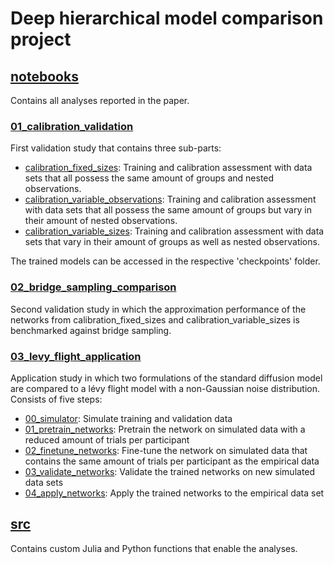 # Deep hierarchical model comparison project

## [notebooks](notebooks)

Contains all analyses reported in the paper.

### [01_calibration_validation](notebooks/01_calibration_validation)

First validation study that contains three sub-parts:
- [calibration_fixed_sizes](notebooks/01_calibration_validation/calibration_fixed_sizes.ipynb): Training and calibration assessment with data sets that all possess the same amount of groups and nested observations.
- [calibration_variable_observations](notebooks/01_calibration_validation/calibration_variable_observations.ipynb): Training and calibration assessment with data sets that all possess the same amount of groups but vary in their amount of nested observations.
- [calibration_variable_sizes](notebooks/01_calibration_validation/calibration_variable_sizes.ipynb): Training and calibration assessment with data sets that vary in their amount of groups as well as nested observations.

The trained models can be accessed in the respective 'checkpoints' folder.

### [02_bridge_sampling_comparison](notebooks/02_bridge_sampling_comparison)

Second validation study in which the approximation performance of the networks from calibration_fixed_sizes and calibration_variable_sizes is benchmarked against bridge sampling.

### [03_levy_flight_application](notebooks/03_levy_flight_application)

Application study in which two formulations of the standard diffusion model are compared to a lévy flight model with a non-Gaussian noise distribution. Consists of five steps:
- [00_simulator](notebooks/03_levy_flight_application/00_simulator.ipynb): Simulate training and validation data
- [01_pretrain_networks](notebooks/03_levy_flight_application/01_pretrain_networks.ipynb): Pretrain the network on simulated data with a reduced amount of trials per participant
- [02_finetune_networks](notebooks/03_levy_flight_application/02_finetune_networks.ipynb): Fine-tune the network on simulated data that contains the same amount of trials per participant as the empirical data
- [03_validate_networks](notebooks/03_levy_flight_application/03_validate_networks.ipynb): Validate the trained networks on new simulated data sets 
- [04_apply_networks](notebooks/03_levy_flight_application/04_apply_networks.ipynb): Apply the trained networks to the empirical data set

## [src](src)

Contains custom Julia and Python functions that enable the analyses.
